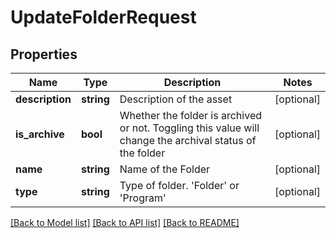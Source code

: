 # UpdateFolderRequest

## Properties
Name | Type | Description | Notes
------------ | ------------- | ------------- | -------------
**description** | **string** | Description of the asset | [optional] 
**is_archive** | **bool** | Whether the folder is archived or not.  Toggling this value will change the archival status of the folder | [optional] 
**name** | **string** | Name of the Folder | [optional] 
**type** | **string** | Type of folder.  &#39;Folder&#39; or &#39;Program&#39; | [optional] 

[[Back to Model list]](../README.md#documentation-for-models) [[Back to API list]](../README.md#documentation-for-api-endpoints) [[Back to README]](../README.md)


